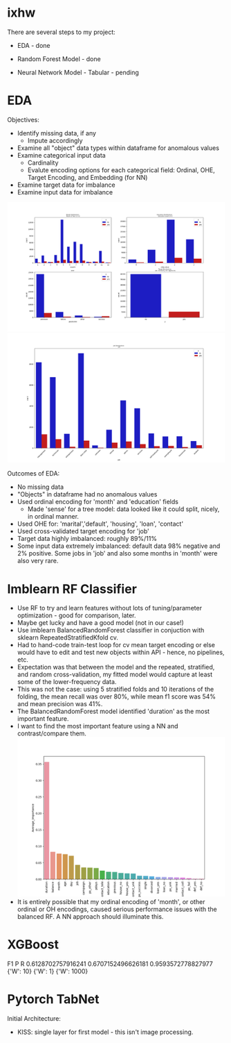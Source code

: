 # ixhw

There are several steps to my project:

* EDA - done

* Random Forest Model - done

* Neural Network Model - Tabular - pending


# EDA
Objectives:
* Identify missing data, if any
  * Impute accordingly
* Examine all "object" data types within dataframe for anomalous values
* Examine categorical input data
  * Cardinality
  * Evalute encoding options for each categorical field: Ordinal, OHE, Target Encoding, and Embedding (for NN)
* Examine target data for imbalance
* Examine input data for imbalance

![EDA1](eda_charts_1.png)
![EDA2](eda_chart_2.png)

Outcomes of EDA:
* No missing data
* "Objects" in dataframe had no anomalous values 
* Used ordinal encoding for 'month' and 'education' fields
  * Made 'sense' for a tree model:  data looked like it could split, nicely, in ordinal manner.  
* Used OHE for: 'marital','default', 'housing', 'loan', 'contact'
* Used cross-validated target encoding for 'job'
* Target data highly imbalanced:  roughly 89%/11%
* Some input data extremely imbalanced: default data 98% negative and 2% positive.  Some jobs in 'job' and also some months in 'month' were also very rare.

# Imblearn RF Classifier
* Use RF to try and learn features without lots of tuning/parameter optimization - good for comparison, later.
* Maybe get lucky and have a good model (not in our case!)
* Use imblearn BalancedRandomForest classifier in conjuction with sklearn RepeatedStratifiedKfold cv.
* Had to hand-code train-test loop for cv mean target encoding or else would have to edit and test new objects within API - hence, no pipelines, etc.
* Expectation was that between the model and the repeated, stratified, and random cross-validation, my fitted model would capture at least some of the lower-frequency data.
* This was not the case: using 5 stratified folds and 10 iterations of the folding, the mean recall was over 80%, while mean f1 score was 54% and mean precision was 41%.
* The BalancedRandomForest model identified 'duration' as the most important feature.
* I want to find the most important feature using a NN and contrast/compare them.
![RF1](RF_features.png)
* It is entirely possible that my ordinal encoding of 'month', or other ordinal or OH encodings, caused serious performance issues with the balanced RF.  A NN approach should illuminate this.

# XGBoost
F1                 P                  R
0.6128702757916241 0.6707152496626181 0.9593572778827977
{'W': 10} {'W': 1} {'W': 1000}

# Pytorch TabNet
Initial Architecture:
* KISS:  single layer for first model - this isn't image processing.
